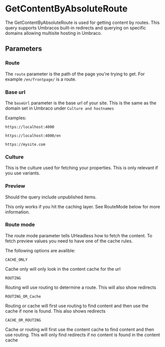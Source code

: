 # GetContentByAbsoluteRoute

The GetContentByAbsoluteRoute is used for getting content by routes.
This query supports Umbracos built-in redirects and querying on specific domains allowing multisite hosting in Umbraco.

## Parameters

### Route
The `route` parameter is the path of the page you're trying to get. For example `/en/frontpage/` is a route.

### Base url
The `baseUrl` parameter is the base url of your site. This is the same as the domain set in Umbraco under `Culture and hostnames`

Examples:
```
https://localhost:4000
```

```
https://localhost:4000/en
```

```
https://mysite.com
```


### Culture
This is the culture used for fetching your properties. This is only relevant if you use variants.

### Preview
Should the query include unpublished items.

This only works if you hit the caching layer. See RouteMode below for more information.


### Route mode
The route mode parameter tells UHeadless how to fetch the content. 
To fetch preview values you need to have one of the cache rules.

The following options are avalible:

```
CACHE_ONLY
```
Cache only will only look in the content cache for the url

```
ROUTING
```
Routing will use routing to determine a route. This will also show redirects

```
ROUTING_OR_Cache
```
Routing or cache will first use routing to find content and then use the cache if none is found. This also shows redirects

```
CACHE_OR_ROUTING
```
Cache or routing will first use the content cache to find content and then use routing. This will only find redirects if no content is found in the content cache
